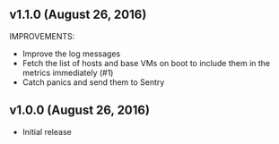 ## v1.1.0 (August 26, 2016)

IMPROVEMENTS:

  * Improve the log messages
  * Fetch the list of hosts and base VMs on boot to include them in the metrics
    immediately (#1)
  * Catch panics and send them to Sentry

## v1.0.0 (August 26, 2016)

  * Initial release